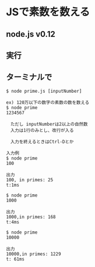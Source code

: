 # JSで素数を数える

## node.js v0.12

## 実行
## ターミナルで

```
$ node prime.js [inputNumber]

ex) 120万以下の数字の素数の数を数える
$ node prime
1234567

　ただし inputNumberは2以上の自然数
　入力は1行のみとし、改行が入る

　入力を終えるときはCtrl-Dとか

入力例
$ node prime
100

出力
100, in primes: 25
t:1ms
```

```
$ node prime
1000

出力
1000,in primes: 168
t:4ms
```

```
$ node prime
10000

出力
10000,in primes: 1229
t: 61ms
```



